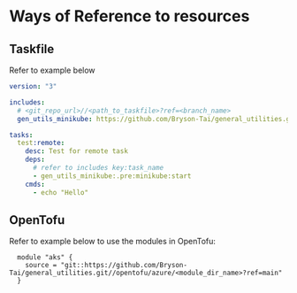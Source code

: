 # Ways of Reference to resources

## Taskfile

Refer to example below

```yaml
version: "3"

includes:
  # <git_repo_url>//<path_to_taskfile>?ref=<branch_name>
  gen_utils_minikube: https://github.com/Bryson-Tai/general_utilities.git//Taskfiles/minikube.yaml?ref=main

tasks:
  test:remote:
    desc: Test for remote task
    deps:
      # refer to includes key:task_name
      - gen_utils_minikube:.pre:minikube:start
    cmds:
      - echo "Hello"
```

## OpenTofu

Refer to example below to use the modules in OpenTofu:

```hcl
  module "aks" {
    source = "git::https://github.com/Bryson-Tai/general_utilities.git//opentofu/azure/<module_dir_name>?ref=main"
  }
```
